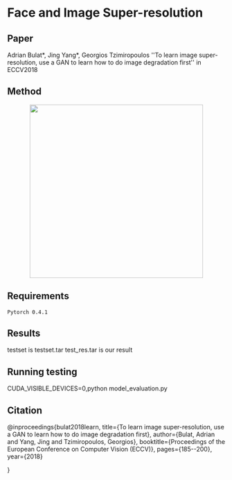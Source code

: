 # Face and Image Super-resolution
## Paper
Adrian Bulat*, Jing Yang*, Georgios Tzimiropoulos
''To learn image super-resolution, use a GAN to learn how to do image degradation first''
in ECCV2018

## Method
<div align="center">
    <img src="FaceSuperresolution/overview.png" width="400px"</img> 
</div>   

## Requirements
    Pytorch 0.4.1

## Results
testset is testset.tar
test_res.tar is our result


## Running testing

CUDA_VISIBLE_DEVICES=0,python model_evaluation.py 

## Citation

@inproceedings{bulat2018learn, 
  title={To learn image super-resolution, use a GAN to learn how to do image degradation first},
  author={Bulat, Adrian and Yang, Jing and Tzimiropoulos, Georgios},
  booktitle={Proceedings of the European Conference on Computer Vision (ECCV)},
  pages={185--200},
  year={2018}
  
}
